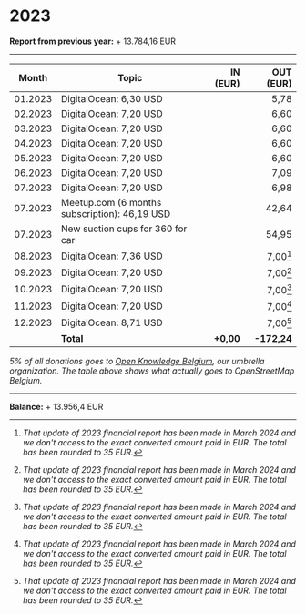 # 2023

**Report from previous year:** + 13.784,16 EUR

---

| Month   | Topic                                               | IN (EUR)      | OUT (EUR)     |
| ------- | --------------------------------------------------- | ------------: | ------------: |
| 01.2023 | DigitalOcean: 6,30 USD                              |               |          5,78 |
| 02.2023 | DigitalOcean: 7,20 USD                              |               |          6,60 |
| 03.2023 | DigitalOcean: 7,20 USD                              |               |          6,60 |
| 04.2023 | DigitalOcean: 7,20 USD                              |               |          6,60 |
| 05.2023 | DigitalOcean: 7,20 USD                              |               |          6,60 |
| 06.2023 | DigitalOcean: 7,20 USD                              |               |          7,09 |
| 07.2023 | DigitalOcean: 7,20 USD                              |               |          6,98 |
| 07.2023 | Meetup.com (6 months subscription): 46,19 USD       |               |         42,64 |
| 07.2023 | New suction cups for 360 for car                    |               |         54,95 |
| 08.2023 | DigitalOcean: 7,36 USD                              |               |      7,00[^1] |
| 09.2023 | DigitalOcean: 7,20 USD                              |               |      7,00[^1] |
| 10.2023 | DigitalOcean: 7,20 USD                              |               |      7,00[^1] |
| 11.2023 | DigitalOcean: 7,20 USD                              |               |      7,00[^1] |
| 12.2023 | DigitalOcean: 8,71 USD                              |               |      7,00[^1] |
|         | **Total**                                           | **+0,00**     | **-172,24**   |

_5% of all donations goes to [Open Knowledge Belgium](https://openknowledge.be/), our umbrella organization.
The table above shows what actually goes to OpenStreetMap Belgium._

---

**Balance:** + 13.956,4 EUR

[^1]: *That update of 2023 financial report has been made in March 2024 and we don't access to the exact converted amount paid in EUR. The total has been rounded to 35 EUR.*
